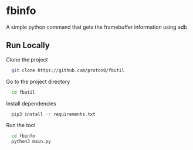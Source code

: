 
# fbinfo

A simple python command that gets the framebuffer  information using adb 
## Run Locally

Clone the project

```bash
  git clone https://github.com/proton0/fbutil
```

Go to the project directory

```bash
  cd fbutil
```

Install dependencies

```bash
  pip3 install -r requirements.txt
```

Run the tool

```bash
  cd fbinfo
  python3 main.py
```
